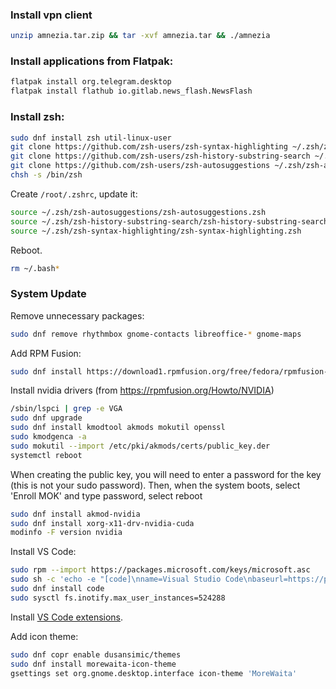 ### Install vpn client

```sh
unzip amnezia.tar.zip && tar -xvf amnezia.tar && ./amnezia
```

### Install applications from Flatpak:

```sh
flatpak install org.telegram.desktop
flatpak install flathub io.gitlab.news_flash.NewsFlash
```

### Install zsh:

```sh
sudo dnf install zsh util-linux-user
git clone https://github.com/zsh-users/zsh-syntax-highlighting ~/.zsh/zsh-syntax-highlighting
git clone https://github.com/zsh-users/zsh-history-substring-search ~/.zsh/zsh-history-substring-search
git clone https://github.com/zsh-users/zsh-autosuggestions ~/.zsh/zsh-autosuggestions
chsh -s /bin/zsh
```

Create `/root/.zshrc`, update it:

```sh
source ~/.zsh/zsh-autosuggestions/zsh-autosuggestions.zsh
source ~/.zsh/zsh-history-substring-search/zsh-history-substring-search.zsh
source ~/.zsh/zsh-syntax-highlighting/zsh-syntax-highlighting.zsh
```

Reboot.

```sh
rm ~/.bash*
```


### System Update

Remove unnecessary packages:

```sh
sudo dnf remove rhythmbox gnome-contacts libreoffice-* gnome-maps
```

Add RPM Fusion:

```sh
sudo dnf install https://download1.rpmfusion.org/free/fedora/rpmfusion-free-release-$(rpm -E %fedora).noarch.rpm https://download1.rpmfusion.org/nonfree/fedora/rpmfusion-nonfree-release-$(rpm -E %fedora).noarch.rpm
```

Install nvidia drivers (from https://rpmfusion.org/Howto/NVIDIA)

```sh
/sbin/lspci | grep -e VGA
sudo dnf upgrade
sudo dnf install kmodtool akmods mokutil openssl
sudo kmodgenca -a
sudo mokutil --import /etc/pki/akmods/certs/public_key.der
systemctl reboot
```
When creating the public key, you will need to enter a password for the key (this is not your sudo password).
Then, when the system boots, select 'Enroll MOK' and type  password, select reboot

```sh
sudo dnf install akmod-nvidia
sudo dnf install xorg-x11-drv-nvidia-cuda
modinfo -F version nvidia
```

Install VS Code:

```sh
sudo rpm --import https://packages.microsoft.com/keys/microsoft.asc
sudo sh -c 'echo -e "[code]\nname=Visual Studio Code\nbaseurl=https://packages.microsoft.com/yumrepos/vscode\nenabled=1\ngpgcheck=1\ngpgkey=https://packages.microsoft.com/keys/microsoft.asc" > /etc/yum.repos.d/vscode.repo'
sudo dnf install code
sudo sysctl fs.inotify.max_user_instances=524288
```

Install [VS Code extensions](./VSCode.md).

Add icon theme:

```sh
sudo dnf copr enable dusansimic/themes
sudo dnf install morewaita-icon-theme
gsettings set org.gnome.desktop.interface icon-theme 'MoreWaita'
```
